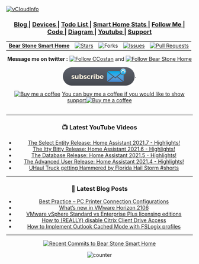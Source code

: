 <a href="https://www.vcloudinfo.com" title="vCloudInfo"><noscript><img alt="vCloudInfo" src="https://www.vcloudinfo.com/wp-content/uploads/2019/01/vCloud@4x.png" data-retina="https://www.vcloudinfo.com/wp-content/uploads/2019/01/vCloud@4x.png"/></a>

<p align="center">
<div align="center"><a name="menu"></a>
  <h3>
    <a href="https://www.vCloudInfo.com/tag/iot">
      Blog
    </a>
    <span> | </span>
    <a href="https://github.com/CCOSTAN/Home-AssistantConfig#devices">
      Devices
    </a>
    <span> | </span>
    <a href="https://github.com/CCOSTAN/Home-AssistantConfig/issues?q=is%3Aissue+is%3Aopen+sort%3Aupdated-desc">
      Todo List
    </a>
    <span> | </span>
    <a href="https://twitter.com/BearStoneHA">
      Smart Home Stats
    </a>
    <span> | </span>
    <a href="https://www.vcloudinfo.com/click-here">
      Follow Me
    </a>
    <span> | </span>
    <a href="https://github.com/CCOSTAN/Home-AssistantConfig/tree/master/config">
      Code
    </a>
    <span> | </span>
    <a href="https://github.com/CCOSTAN/Home-AssistantConfig#diagram">
      Diagram
    </a>    
    <span> | </span>
    <a href="https://youtube.com/vCloudInfo">
      Youtube
    </a>
    <span> | </span>
    <a href="https://amzn.to/2HXSx2M">
      Support
    </a>
  </h4>
<p align="center">  
  <table>
  <tbody>
    <tr>
	    <td><a href="https://github.com/CCOSTAN/Home-AssistantConfig"><b>Bear Stone Smart Home</b></a></td>
      <td><a href="https://github.com/CCOSTAN/Home-AssistantConfig/stargazers"><img alt="Stars" src="https://img.shields.io/github/stars/CCOSTAN/Home-AssistantConfig?style=flat-square&labelColor=343b41"/></a></td>
      <td><img alt="Forks" src="https://img.shields.io/github/forks/CCOSTAN/Home-AssistantConfig?style=flat-square&labelColor=343b41"/></td>
      <td><a href="https://github.com/CCOSTAN/Home-AssistantConfig/issues?q=is%3Aissue+is%3Aopen+sort%3Aupdated-desc"><img alt="Issues" src="https://img.shields.io/github/issues/CCOSTAN/Home-AssistantConfig?style=flat-square&labelColor=343b41"/></a></td>
      <td><a href="https://github.com/CCOSTAN/Home-AssistantConfig/pulls?q=is%3Apr"><img alt="Pull Requests" src="https://img.shields.io/github/issues-pr/CCOSTAN/Home-AssistantConfig?style=flat-square&labelColor=343b41"/></td>
    </tr>
	 </tbody>
</table>

**Message me on twitter :** [![Follow CCostan](https://img.shields.io/twitter/follow/CCostan)](https://www.twitter.com/ccostan) and [![Follow Bear Stone Home](https://img.shields.io/twitter/follow/BearStoneHA)](https://www.twitter.com/BearStoneHA)
<!-- Subscribe Section -->
<p align="center">
<a href="https://eepurl.com/dmXFYz"><img align="center" border="0" src="https://raw.githubusercontent.com/CCOSTAN/Home-AssistantConfig/master/config/www/custom_ui/floorplan/images/branding/email_link.png" height="50" ></a>.
<!-- Subscribe Section END-->
<p align="center">
<a target="_blank" href="https://www.buymeacoffee.com/vCloudInfo"><img src="https://www.buymeacoffee.com/assets/img/BMC-btn-logo.svg" alt="Buy me a coffee"><span style="margin-left:5px">You can buy me a coffee if you would like to show support</span></a><a target="_blank" href="https://www.buymeacoffee.com/vCloudInfo"><img src="https://www.buymeacoffee.com/assets/img/BMC-btn-logo.svg" alt="Buy me a coffee"></a>

<br />
<br />

---

### 📺 Latest YouTube Videos
<!-- YOUTUBE:START -->
- [The Select Entity Release: Home Assistant 2021.7 - Highlights!](https://www.youtube.com/watch?v=V5KZMFCehVY)
- [The Itty Bitty Release: Home Assistant 2021.6 - Highlights!](https://www.youtube.com/watch?v=wXw0kGnb2XM)
- [The Database Release: Home Assistant 2021.5 - Highlights!](https://www.youtube.com/watch?v=ebQcLNO9eLU)
- [The Advanced User Release: Home Assistant 2021.4 - Highlights!](https://www.youtube.com/watch?v=6d4ytFMjdhk)
- [UHaul Truck getting Hammered by Florida Hail Storm #shorts](https://www.youtube.com/watch?v=bqGkF5t20zg)
<!-- YOUTUBE:END -->

---

### 📕 Latest Blog Posts
<!-- BLOG-POST-LIST:START -->
- [Best Practice – PC Printer Connection Configurations](https://www.vcloudinfo.com/2021/07/best-practice-pc-printer-connection-configurations.html)
- [What’s new in VMware Horizon 2106](https://www.vcloudinfo.com/2021/07/whats-new-in-vmware-horizon-2106.html)
- [VMware vSphere Standard vs Enterprise Plus licensing editions](https://www.vcloudinfo.com/2021/07/vmware-vsphere-standard-vs-enterprise-plus-licensing-editions.html)
- [How to (REALLY) disable Citrix Client Drive Access](https://www.vcloudinfo.com/2021/07/how-to-really-disable-citrix-client-drive-access.html)
- [How to Implement Outlook Cached Mode with FSLogix profiles](https://www.vcloudinfo.com/2021/06/how-to-implement-outlook-cached-mode-with-fslogix-profiles.html)
<!-- BLOG-POST-LIST:END -->

---

<p align="center"><a align="center" target="_blank" href="https://github.com/CCOSTAN/Home-AssistantConfig#------bear-stone-smart-home-documentation"><img src="https://feeds.feedburner.com/RecentCommitsToBearStoneHA.1.gif" alt="Recent Commits to Bear Stone Smart Home" style="border:0"></a></p>

![counter](https://enrqt1c1amo9d75.m.pipedream.net)

